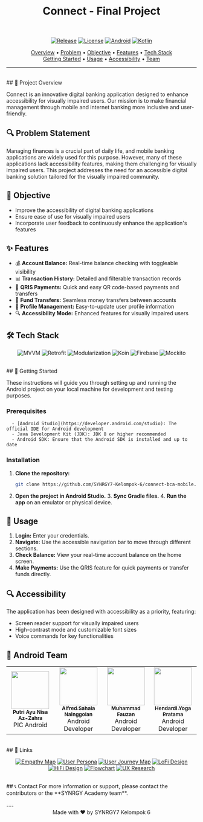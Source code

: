 <div align="center">

# Connect - Final Project
<br><br>
[![Release](https://img.shields.io/github/v/release/SYNRGY7-Kelompok-6/connect-bca-mobile?color=%23FDD835&style=for-the-badge)](https://github.com/SYNRGY7-Kelompok-6/connect-bca-mobile/releases)
[![License](https://img.shields.io/badge/License-MIT-blue.svg?style=for-the-badge)](LICENSE)
[![Android](https://img.shields.io/badge/Android-3DDC84?style=for-the-badge&logo=android&logoColor=white)](https://www.android.com/)
[![Kotlin](https://img.shields.io/badge/Kotlin-0095D5?&style=for-the-badge&logo=kotlin&logoColor=white)](https://kotlinlang.org/)

<p align="center">
  <a href="#-project-overview">Overview</a> •
  <a href="#-problem-statement">Problem</a> •
  <a href="#-objective">Objective</a> •
  <a href="#-features">Features</a> •
  <a href="#-tech-stack">Tech Stack</a>
  <br>
  <a href="#-getting-started">Getting Started</a> •
  <a href="#-usage">Usage</a> •
  <a href="#-accessibility">Accessibility</a> •
  <a href="#-android-team">Team</a>
</p>

</div>

---
<br>
## 🌟 Project Overview

Connect is an innovative digital banking application designed to enhance accessibility for visually impaired users. Our mission is to make financial management through mobile and internet banking more inclusive and user-friendly.
<br>
## 🔍 Problem Statement

Managing finances is a crucial part of daily life, and mobile banking applications are widely used for this purpose. However, many of these applications lack accessibility features, making them challenging for visually impaired users. This project addresses the need for an accessible digital banking solution tailored for the visually impaired community.
<br>
## 🎯 Objective

- Improve the accessibility of digital banking applications
- Ensure ease of use for visually impaired users
- Incorporate user feedback to continuously enhance the application's features
  <br>
## ✨ Features

- 💰 **Account Balance:** Real-time balance checking with toggleable visibility
- 📊 **Transaction History:** Detailed and filterable transaction records
- 📱 **QRIS Payments:** Quick and easy QR code-based payments and transfers
- 💸 **Fund Transfers:** Seamless money transfers between accounts
- 👤 **Profile Management:** Easy-to-update user profile information
- 🔍 **Accessibility Mode:** Enhanced features for visually impaired users
  <br>
## 🛠 Tech Stack

<p align="center">
  <img src="https://img.shields.io/badge/MVVM-Architecture-blue?style=for-the-badge&logo=android" alt="MVVM">
  <img src="https://img.shields.io/badge/Retrofit-HTTP%20Client-orange?style=for-the-badge&logo=square" alt="Retrofit">
  <img src="https://img.shields.io/badge/Modularization-Structure-green?style=for-the-badge&logo=android" alt="Modularization">
  <img src="https://img.shields.io/badge/Koin-Dependency%20Injection-red?style=for-the-badge&logo=koin" alt="Koin">
  <img src="https://img.shields.io/badge/Firebase-Services-yellow?style=for-the-badge&logo=firebase" alt="Firebase">
  <img src="https://img.shields.io/badge/Mockito-Testing-lightgrey?style=for-the-badge&logo=junit5" alt="Mockito">
</p>
<br>
## 🚀 Getting Started

These instructions will guide you through setting up and running the Android project on your local machine for development and testing purposes.

   ### Prerequisites

      - [Android Studio](https://developer.android.com/studio): The official IDE for Android development
      - Java Development Kit (JDK): JDK 8 or higher recommended
      - Android SDK: Ensure that the Android SDK is installed and up to date

   ### Installation

   1. **Clone the repository:**
      ```sh
      git clone https://github.com/SYNRGY7-Kelompok-6/connect-bca-mobile.git

   2. **Open the project in Android Studio.**
      3. **Sync Gradle files.**
      4. **Run the app** on an emulator or physical device.
         <br>
## 📱 Usage

1. **Login:** Enter your credentials.
2. **Navigate:** Use the accessible navigation bar to move through different sections.
3. **Check Balance:** View your real-time account balance on the home screen.
4. **Make Payments:** Use the QRIS feature for quick payments or transfer funds directly.
   <br>
## 🔍 Accessibility

The application has been designed with accessibility as a priority, featuring:
- Screen reader support for visually impaired users
- High-contrast mode and customizable font sizes
- Voice commands for key functionalities
  <br>
## 👥 Android Team

<table align="center">
  <tr>
    <td align="center"><a href="https://github.com/Puay12"><img src="https://github.com/Puay12.png" width="100px;" alt=""/><br /><sub><b>Putri Ayu Nisa Az-Zahra</b></sub></a><br />PIC Android</td>
    <td align="center"><a href="https://github.com/alfredsn"><img src="https://github.com/alfredsn.png" width="100px;" alt=""/><br /><sub><b>Alfred Sahala Nainggolan</b></sub></a><br />Android Developer</td>
    <td align="center"><a href="https://github.com/MZannn"><img src="https://github.com/MZannn.png" width="100px;" alt=""/><br /><sub><b>Muhammad Fauzan</b></sub></a><br />Android Developer</td>
    <td align="center"><a href="https://github.com/Hen2721"><img src="https://github.com/Hen2721.png" width="100px;" alt=""/><br /><sub><b>Hendardi Yoga Pratama</b></sub></a><br />Android Developer</td>
  </tr>
</table>
<br>
## 🔗 Links

<p align="center">
  <a href="https://www.figma.com/board/xIcNW5v748G5Dl9J8TkUhI/UX-Research-Kelompok-6?node-id=193-1328&t=xx0sVpEItSuLakjr-4"><img src="https://img.shields.io/badge/Empathy%20Map-Figma-F24E1E?style=for-the-badge&logo=figma" alt="Empathy Map"></a>
  <a href="https://www.figma.com/board/xIcNW5v748G5Dl9J8TkUhI/UX-Research-Kelompok-6?node-id=158-433&t=q0VfNfzQwHRqhJKN-4"><img src="https://img.shields.io/badge/User%20Persona-Figma-F24E1E?style=for-the-badge&logo=figma" alt="User Persona"></a>
  <a href="https://www.figma.com/board/xIcNW5v748G5Dl9J8TkUhI/UX-Research-Kelompok-6?node-id=190-1099&t=q0VfNfzQwHRqhJKN-4"><img src="https://img.shields.io/badge/User%20Journey%20Map-Figma-F24E1E?style=for-the-badge&logo=figma" alt="User Journey Map"></a>
  <a href="https://www.figma.com/design/6tGY7n0fyn22JSvy5HTM8h/Connect-Final-Project?node-id=4623-5866"><img src="https://img.shields.io/badge/LoFi%20Design-Figma-F24E1E?style=for-the-badge&logo=figma" alt="LoFi Design"></a>
  <a href="https://www.figma.com/design/6tGY7n0fyn22JSvy5HTM8h/Connect-Final-Project?node-id=3987-1958&t=0Qo6Hb7Y8Ck9mGRA-1"><img src="https://img.shields.io/badge/HiFi%20Design-Figma-F24E1E?style=for-the-badge&logo=figma" alt="HiFi Design"></a>
  <a href="https://www.figma.com/board/xIcNW5v748G5Dl9J8TkUhI/UX-Research-Kelompok-6?node-id=193-1324&t=uLIfM6d0XnMY4tM2-4"><img src="https://img.shields.io/badge/Flowchart-Figma-F24E1E?style=for-the-badge&logo=figma" alt="Flowchart"></a>
  <a href="https://www.figma.com/board/xIcNW5v748G5Dl9J8TkUhI/UX-Research-Kelompok-6?node-id=140-488&t=o9R3a2uR8pMIp1yl-4"><img src="https://img.shields.io/badge/UX%20Research-Figma-F24E1E?style=for-the-badge&logo=figma" alt="UX Research"></a>
</p>
<br>
## 📞 Contact
   For more information or support, please contact the contributors or the **SYNRGY Academy team**.
   <br><br>
---

<div align="center"> Made with ❤️ by SYNRGY7 Kelompok 6 </div>
